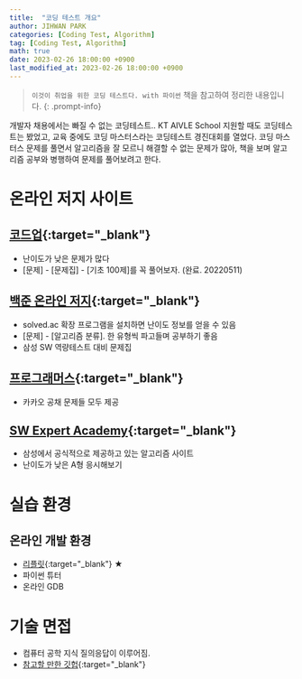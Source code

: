```yaml
---
title:  "코딩 테스트 개요"
author: JIHWAN PARK
categories: [Coding Test, Algorithm]
tag: [Coding Test, Algorithm]
math: true
date: 2023-02-26 18:00:00 +0900
last_modified_at: 2023-02-26 18:00:00 +0900
---
```

> `이것이 취업을 위한 코딩 테스트다. with 파이썬` 책을 참고하여 정리한 내용입니다.
{: .prompt-info}

개발자 채용에서는 빠질 수 없는 코딩테스트.. KT AIVLE School 지원할 때도 코딩테스트는 봤었고, 교육 중에도 코딩 마스터스라는 코딩테스트 경진대회를 열었다. 코딩 마스터스 문제를 풀면서 알고리즘을 잘 모르니 해결할 수 없는 문제가 많아, 책을 보며 알고리즘 공부와 병행하여 문제를 풀어보려고 한다.
# 온라인 저지 사이트

## [코드업](https://codeup.kr/index.php){:target="_blank"}
- 난이도가 낮은 문제가 많다
- [문제] - [문제집] - [기초 100제]를 꼭 풀어보자. (완료. 20220511)

## [백준 온라인 저지](https://www.acmicpc.net/){:target="_blank"}
- solved.ac 확장 프로그램을 설치하면 난이도 정보를 얻을 수 있음
- [문제] - [알고리즘 분류]. 한 유형씩 파고들며 공부하기 좋음
- 삼성 SW 역량테스트 대비 문제집

## [프로그래머스](https://programmers.co.kr/){:target="_blank"}
- 카카오 공채 문제들 모두 제공

## [SW Expert Academy](https://swexpertacademy.com/main/main.do){:target="_blank"}
- 삼성에서 공식적으로 제공하고 있는 알고리즘 사이트
- 난이도가 낮은 A형 응시해보기

# 실습 환경
## 온라인 개발 환경
- [리플릿](https://replit.com/){:target="_blank"} ★
- 파이썬 튜터
- 온라인 GDB

# 기술 면접
- 컴퓨터 공학 지식 질의응답이 이루어짐.
- [참고할 만한 깃헙](https://github.com/JaeYeopHan/Interview_Question_for_Beginner){:target="_blank"}
